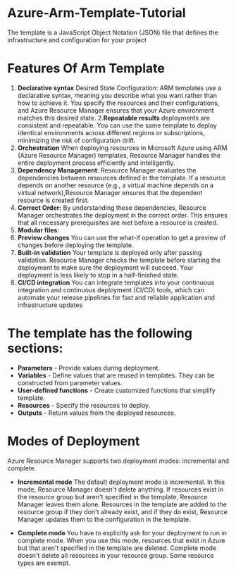 # Azure-Arm-Template-Tutorial
 The template is a JavaScript Object Notation (JSON) file that defines the infrastructure and configuration for your project
# Features Of Arm Template
 1. **Declarative syntax**
    Desired State Configuration: ARM templates use a declarative syntax, meaning you describe what you want rather than how to achieve it. You specify the resources and their configurations, and Azure Resource          Manager ensures that your Azure environment matches this desired state.
 2.**Repeatable results**
    deployments are consistent and repeatable. You can use the same template to deploy identical environments across different regions or subscriptions, minimizing the risk of configuration drift.
 3. **Orchestration**
    When deploying resources in Microsoft Azure using ARM (Azure Resource Manager) templates, Resource Manager handles the entire deployment process efficiently and intelligently.
 4. **Dependency Management**:
    Resource Manager evaluates the dependencies between resources defined in the template. If a resource depends on another resource (e.g., a virtual machine depends on a virtual              network),Resource 
    Manager ensures that the dependent resource is created first.
 5. **Correct Order:**
    By understanding these dependencies, Resource Manager orchestrates the deployment in the correct order. This ensures that all necessary prerequisites are met before a resource is created.
 6. **Modular files**:
 7. **Preview changes**
     You can use the what-if operation to get a preview of changes before deploying the template.
 8. **Built-in validation**
    Your template is deployed only after passing validation. Resource Manager checks the template before starting the deployment to make sure the deployment will succeed. Your deployment is less likely to stop in a     half-finished state.
 9. **CI/CD integration**
     You can integrate templates into your continuous integration and continuous deployment (CI/CD) tools, which can automate your release pipelines for fast and reliable application and infrastructure updates

# The template has the following sections:

- **Parameters** - Provide values during deployment.
- **Variables** - Define values that are reused in templates. They can be constructed from parameter values.
- **User-defined functions** - Create customized functions that simplify template.
- **Resources** - Specify the resources to deploy.
- **Outputs** - Return values from the deployed resources.

# Modes of Deployment
Azure Resource Manager supports two deployment modes: incremental and complete.

- **Incremental mode**
The default deployment mode is incremental. In this mode, Resource Manager doesn't delete anything. If resources exist in the resource group but aren't specified in the template, Resource Manager leaves them alone. Resources in the template are added to the resource group if they don't already exist, and if they do exist, Resource Manager updates them to the configuration in the template.

- **Complete mode**
You have to explicitly ask for your deployment to run in complete mode. When you use this mode, resources that exist in Azure but that aren't specified in the template are deleted. Complete mode doesn't delete all resources in your resource group. Some resource types are exempt.
